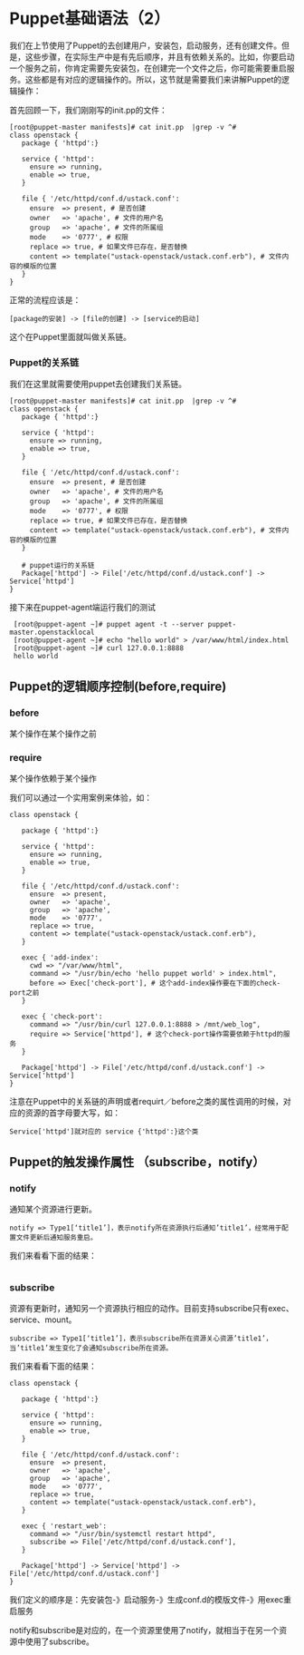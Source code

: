 # Puppet基础语法（2）

我们在上节使用了Puppet的去创建用户，安装包，启动服务，还有创建文件。但是，这些步骤，在实际生产中是有先后顺序，并且有依赖关系的。比如，你要启动一个服务之前，你肯定需要先安装包，在创建完一个文件之后，你可能需要重启服务。这些都是有对应的逻辑操作的。所以，这节就是需要我们来讲解Puppet的逻辑操作：

首先回顾一下，我们刚刚写的init.pp的文件：

```
[root@puppet-master manifests]# cat init.pp  |grep -v ^#
class openstack {
   package { 'httpd':}

   service { 'httpd':
     ensure => running,
     enable => true,
   }

   file { '/etc/httpd/conf.d/ustack.conf':
     ensure  => present, # 是否创建
     owner   => 'apache', # 文件的用户名
     group   => 'apache', # 文件的所属组
     mode    => '0777', # 权限
     replace => true, # 如果文件已存在，是否替换
     content => template("ustack-openstack/ustack.conf.erb"), # 文件内容的模版的位置
   }
}
```

正常的流程应该是：

```
[package的安装] -> [file的创建] -> [service的启动]
```

这个在Puppet里面就叫做关系链。

### Puppet的关系链

我们在这里就需要使用puppet去创建我们关系链。

```
[root@puppet-master manifests]# cat init.pp  |grep -v ^#
class openstack {
   package { 'httpd':}

   service { 'httpd':
     ensure => running,
     enable => true,
   }

   file { '/etc/httpd/conf.d/ustack.conf':
     ensure  => present, # 是否创建
     owner   => 'apache', # 文件的用户名
     group   => 'apache', # 文件的所属组
     mode    => '0777', # 权限
     replace => true, # 如果文件已存在，是否替换
     content => template("ustack-openstack/ustack.conf.erb"), # 文件内容的模版的位置
   }

   # puppet运行的关系链
   Package['httpd'] -> File['/etc/httpd/conf.d/ustack.conf'] -> Service['httpd']
}
```

接下来在puppet-agent端运行我们的测试

```
 [root@puppet-agent ~]# puppet agent -t --server puppet-master.openstacklocal
 [root@puppet-agent ~]# echo "hello world" > /var/www/html/index.html
 [root@puppet-agent ~]# curl 127.0.0.1:8888
 hello world
```

## Puppet的逻辑顺序控制\(before,require\)

### before

某个操作在某个操作之前

### require

某个操作依赖于某个操作

我们可以通过一个实用案例来体验，如：

```
class openstack {

   package { 'httpd':}

   service { 'httpd':
     ensure => running,
     enable => true,
   }

   file { '/etc/httpd/conf.d/ustack.conf':
     ensure  => present,
     owner   => 'apache',
     group   => 'apache',
     mode    => '0777',
     replace => true,
     content => template("ustack-openstack/ustack.conf.erb"),
   }

   exec { 'add-index':
     cwd => "/var/www/html",
     command => "/usr/bin/echo 'hello puppet world' > index.html",
     before => Exec['check-port'], # 这个add-index操作要在下面的check-port之前
   }

   exec { 'check-port':
     command => "/usr/bin/curl 127.0.0.1:8888 > /mnt/web_log",
     require => Service['httpd'], # 这个check-port操作需要依赖于httpd的服务
   }

   Package['httpd'] -> File['/etc/httpd/conf.d/ustack.conf'] -> Service['httpd']
}
```

注意在Puppet中的关系链的声明或者requirt／before之类的属性调用的时候，对应的资源的首字母要大写，如：

```
Service['httpd']就对应的 service {'httpd':}这个类
```

## Puppet的触发操作属性 （subscribe，notify）

### notify

通知某个资源进行更新。

```
notify => Type1[‘title1’]，表示notify所在资源执行后通知’title1’，经常用于配置文件更新后通知服务重启。
```

我们来看看下面的结果：

```

```

### subscribe

资源有更新时，通知另一个资源执行相应的动作。目前支持subscribe只有exec、service、mount。

```
subscribe => Type1[‘title1’]，表示subscribe所在资源关心资源’title1’，当’title1’发生变化了会通知subscribe所在资源。
```

我们来看看下面的结果：

```
class openstack {

   package { 'httpd':}

   service { 'httpd':
     ensure => running,
     enable => true,
   }

   file { '/etc/httpd/conf.d/ustack.conf':
     ensure  => present,
     owner   => 'apache',
     group   => 'apache',
     mode    => '0777',
     replace => true,
     content => template("ustack-openstack/ustack.conf.erb"),
   }

   exec { 'restart_web':
     command => "/usr/bin/systemctl restart httpd",
     subscribe => File['/etc/httpd/conf.d/ustack.conf'],
   }

   Package['httpd'] -> Service['httpd'] -> File['/etc/httpd/conf.d/ustack.conf']
}
```

我们定义的顺序是：先安装包-》启动服务-》生成conf.d的模版文件-》用exec重启服务

notify和subscribe是对应的，在一个资源里使用了notify，就相当于在另一个资源中使用了subscribe。

